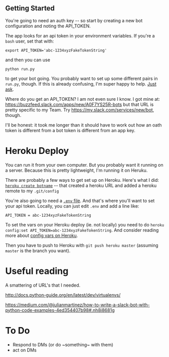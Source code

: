 ## Getting Started

You're going to need an auth key -- so start by creating a new bot configuration and noting the API_TOKEN.

The app looks for an api token in your environment variables. If you're a `bash` user, set that with:

    export API_TOKEN='abc-1234xyzFakeTokenString'

and then you can use

    python run.py

to get your bot going. You probably want to set up some different pairs in `run.py`, though. If this is already confusing, I'm super happy to help. [Just ask](https://github.com/buzzfeed-openlab/simple-slack-bot/issues).

Where do you get an API_TOKEN? I am not even sure I know. I got mine at: <https://buzzfeed.slack.com/apps/new/A0F7YS25R-bots> but that URL is pretty specific to my Team. Try <https://my.slack.com/services/new/bot>, though.

I'll be honest: it took me longer than it should have to work out how an oath token is different from a bot token is different from an app key.


# Heroku Deploy
You can run it from your own computer. But you probably want it running on a server. Because this is pretty lightweight, I'm running it on Heruku.

There are probably a few ways to get set up on Heroku. Here's what I did:
[`heroku create botname`](https://devcenter.heroku.com/articles/creating-app) -- that created a heroku URL and added a heroku remote to my `.git/config`

You're also going to need a [`.env` file](https://devcenter.heroku.com/articles/heroku-local#add-a-config-var-to-your-env-file). And that's where you'll want to set your api token. Locally, you can just edit `.env` and add a line like:

    API_TOKEN = abc-1234xyzFakeTokenString

To set the vars on your Heroku deploy (ie. not locally) you need to do `heroku config:set API_TOKEN=abc-1234xyzFakeTokenString`. And consider reading more about [config vars on Heroku](https://devcenter.heroku.com/articles/config-vars#setting-up-config-vars-for-a-deployed-application).


Then you have to push to Heroku with `git push heroku master` (assuming `master` is the branch you want).

# Useful reading

A smattering of URL's that I needed.

<http://docs.python-guide.org/en/latest/dev/virtualenvs/>

<https://medium.com/@julianmartinez/how-to-write-a-slack-bot-with-python-code-examples-4ed354407b98#.nh8i8681g>


# To Do
+ Respond to DMs (or do ~something~ with them)
+ act on DMs
